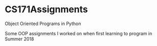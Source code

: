# CS171Assignments
Object Oriented Programs in Python

Some OOP assignments I worked on when first learning to program in Summer 2018
